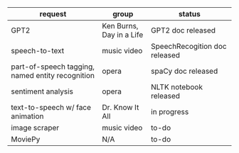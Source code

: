 | request                       | group                     | status      |
|-------------------------------|---------------------------|-------------|
| GPT2                          | Ken Burns, Day in a Life | GPT2 doc released |
| speech-to-text                | music video         | SpeechRecogition doc released |
| part-of-speech tagging, named entity recognition | opera               |    spaCy doc released     |
| sentiment analysis | opera               |    NLTK notebook released     |
| text-to-speech w/ face animation | Dr. Know It All | in progress |
| image scraper                 | music video         | to-do        |
| MoviePy                 | N/A         | to-do        |
